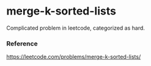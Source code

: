 # merge-k-sorted-lists
Complicated problem in leetcode, categorized as hard.

### Reference
https://leetcode.com/problems/merge-k-sorted-lists/
